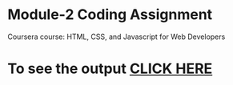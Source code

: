 
# Module-2 Coding Assignment

Coursera course: HTML, CSS, and Javascript for Web Developers

# To see the output [CLICK HERE](https://github.com/thivakaran-mnm/module2/blob/main/index.html)

